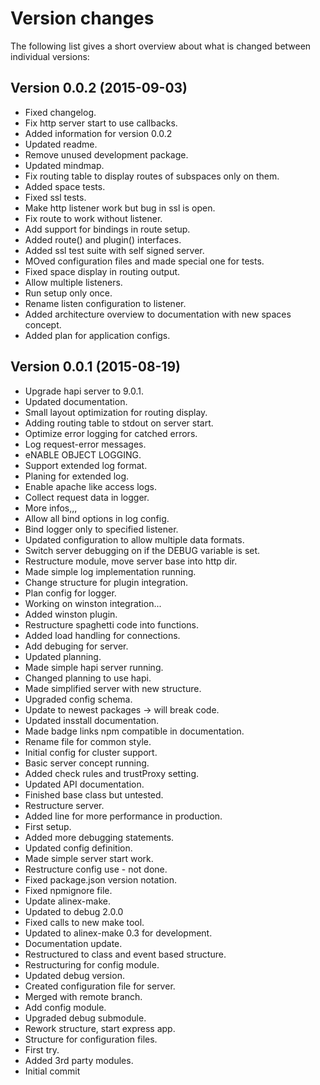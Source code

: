 Version changes
=================================================

The following list gives a short overview about what is changed between
individual versions:

Version 0.0.2 (2015-09-03)
-------------------------------------------------
- Fixed changelog.
- Fix http server start to use callbacks.
- Added information for version 0.0.2
- Updated readme.
- Remove unused development package.
- Updated mindmap.
- Fix routing table to display routes of subspaces only on them.
- Added space tests.
- Fixed ssl tests.
- Make http listener work but bug in ssl is open.
- Fix route to work without listener.
- Add support for bindings in route setup.
- Added route() and plugin() interfaces.
- Added ssl test suite with self signed server.
- MOved configuration files and made special one for tests.
- Fixed space display in routing output.
- Allow multiple listeners.
- Run setup only once.
- Rename listen configuration to listener.
- Added architecture overview to documentation with new spaces concept.
- Added plan for application configs.

Version 0.0.1 (2015-08-19)
-------------------------------------------------
- Upgrade hapi server to 9.0.1.
- Updated documentation.
- Small layout optimization for routing display.
- Adding routing table to stdout on server start.
- Optimize error logging for catched errors.
- Log request-error messages.
- eNABLE OBJECT LOGGING.
- Support extended log format.
- Planing for extended log.
- Enable apache like access logs.
- Collect request data in logger.
- More infos,,,
- Allow all bind options in log config.
- Bind logger only to specified listener.
- Updated configuration to allow multiple data formats.
- Switch server debugging on if the DEBUG variable is set.
- Restructure module, move server base into http dir.
- Made simple log implementation running.
- Change structure for plugin integration.
- Plan config for logger.
- Working on winston integration...
- Added winston plugin.
- Restructure spaghetti code into functions.
- Added load handling for connections.
- Add debuging for server.
- Updated planning.
- Made simple hapi server running.
- Changed planning to use hapi.
- Made simplified server with new structure.
- Upgraded config schema.
- Update to newest packages -> will break code.
- Updated insstall documentation.
- Made badge links npm compatible in documentation.
- Rename file for common style.
- Initial config for cluster support.
- Basic server concept running.
- Added check rules and trustProxy setting.
- Updated API documentation.
- Finished base class but untested.
- Restructure server.
- Added line for more performance in production.
- First setup.
- Added more debugging statements.
- Updated config definition.
- Made simple server start work.
- Restructure config use - not done.
- Fixed package.json version notation.
- Fixed npmignore file.
- Update alinex-make.
- Updated to debug 2.0.0
- Fixed calls to new make tool.
- Updated to alinex-make 0.3 for development.
- Documentation update.
- Restructured to class and event based structure.
- Restructuring for config module.
- Updated debug version.
- Created configuration file for server.
- Merged with remote branch.
- Add config module.
- Upgraded debug submodule.
- Rework structure, start express app.
- Structure for configuration files.
- First try.
- Added 3rd party modules.
- Initial commit

